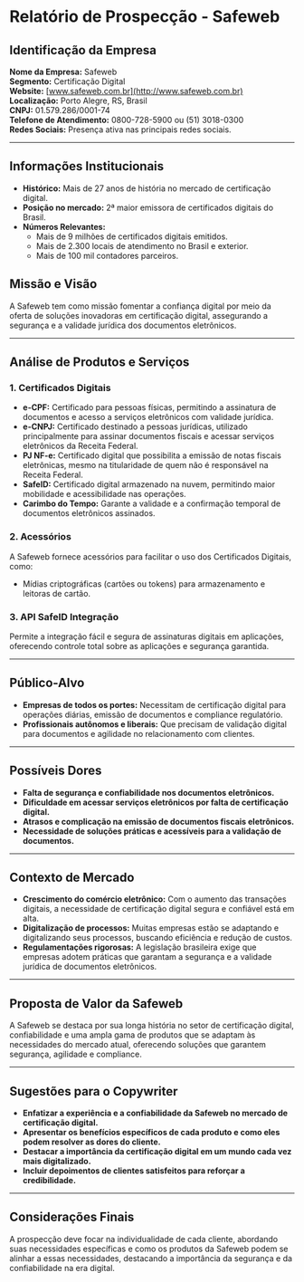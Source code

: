 # Relatório de Prospecção - Safeweb

## Identificação da Empresa
**Nome da Empresa:** Safeweb  
**Segmento:** Certificação Digital  
**Website:** [www.safeweb.com.br](http://www.safeweb.com.br)  
**Localização:** Porto Alegre, RS, Brasil  
**CNPJ:** 01.579.286/0001-74  
**Telefone de Atendimento:** 0800-728-5900 ou (51) 3018-0300  
**Redes Sociais:** Presença ativa nas principais redes sociais.  

---

## Informações Institucionais
- **Histórico:** Mais de 27 anos de história no mercado de certificação digital.
- **Posição no mercado:** 2ª maior emissora de certificados digitais do Brasil.
- **Números Relevantes:**
  - Mais de 9 milhões de certificados digitais emitidos.
  - Mais de 2.300 locais de atendimento no Brasil e exterior.
  - Mais de 100 mil contadores parceiros.

## Missão e Visão
A Safeweb tem como missão fomentar a confiança digital por meio da oferta de soluções inovadoras em certificação digital, assegurando a segurança e a validade jurídica dos documentos eletrônicos.

---

## Análise de Produtos e Serviços
### 1. Certificados Digitais
- **e-CPF:** Certificado para pessoas físicas, permitindo a assinatura de documentos e acesso a serviços eletrônicos com validade jurídica.
- **e-CNPJ:** Certificado destinado a pessoas jurídicas, utilizado principalmente para assinar documentos fiscais e acessar serviços eletrônicos da Receita Federal.
- **PJ NF-e:** Certificado digital que possibilita a emissão de notas fiscais eletrônicas, mesmo na titularidade de quem não é responsável na Receita Federal.
- **SafeID:** Certificado digital armazenado na nuvem, permitindo maior mobilidade e acessibilidade nas operações.
- **Carimbo do Tempo:** Garante a validade e a confirmação temporal de documentos eletrônicos assinados.

### 2. Acessórios
A Safeweb fornece acessórios para facilitar o uso dos Certificados Digitais, como:
- Mídias criptográficas (cartões ou tokens) para armazenamento e leitoras de cartão.

### 3. API SafeID Integração
Permite a integração fácil e segura de assinaturas digitais em aplicações, oferecendo controle total sobre as aplicações e segurança garantida.

---

## Público-Alvo
- **Empresas de todos os portes:** Necessitam de certificação digital para operações diárias, emissão de documentos e compliance regulatório.
- **Profissionais autônomos e liberais:** Que precisam de validação digital para documentos e agilidade no relacionamento com clientes.

---

## Possíveis Dores
- **Falta de segurança e confiabilidade nos documentos eletrônicos.**
- **Dificuldade em acessar serviços eletrônicos por falta de certificação digital.**
- **Atrasos e complicação na emissão de documentos fiscais eletrônicos.**
- **Necessidade de soluções práticas e acessíveis para a validação de documentos.**

---

## Contexto de Mercado
- **Crescimento do comércio eletrônico:** Com o aumento das transações digitais, a necessidade de certificação digital segura e confiável está em alta.
- **Digitalização de processos:** Muitas empresas estão se adaptando e digitalizando seus processos, buscando eficiência e redução de custos.
- **Regulamentações rigorosas:** A legislação brasileira exige que empresas adotem práticas que garantam a segurança e a validade jurídica de documentos eletrônicos.

---

## Proposta de Valor da Safeweb
A Safeweb se destaca por sua longa história no setor de certificação digital, confiabilidade e uma ampla gama de produtos que se adaptam às necessidades do mercado atual, oferecendo soluções que garantem segurança, agilidade e compliance.

---

## Sugestões para o Copywriter
- **Enfatizar a experiência e a confiabilidade da Safeweb no mercado de certificação digital.**
- **Apresentar os benefícios específicos de cada produto e como eles podem resolver as dores do cliente.**
- **Destacar a importância da certificação digital em um mundo cada vez mais digitalizado.**
- **Incluir depoimentos de clientes satisfeitos para reforçar a credibilidade.**

---

## Considerações Finais
A prospecção deve focar na individualidade de cada cliente, abordando suas necessidades específicas e como os produtos da Safeweb podem se alinhar a essas necessidades, destacando a importância da segurança e da confiabilidade na era digital.